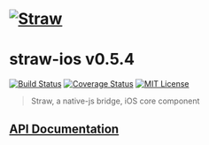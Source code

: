# [![Straw](http://strawjs.github.io/logo.png)](http://strawjs.github.io/)

# straw-ios v0.5.4

[![Build Status](https://img.shields.io/travis/strawjs/straw-ios.svg?style=flat)](https://travis-ci.org/strawjs/straw-ios)
[![Coverage Status](https://img.shields.io/coveralls/strawjs/straw-ios.svg?style=flat)](https://coveralls.io/r/strawjs/straw-ios)
[![MIT License](https://img.shields.io/badge/license-MIT-1188ff.svg?style=flat)](https://github.com/strawjs/straw-ios/blob/master/LICENSE)

> Straw, a native-js bridge, iOS core component

## [API Documentation](http://strawjs.github.io/straw-ios/doc/v0.5.4/html/index.html)
